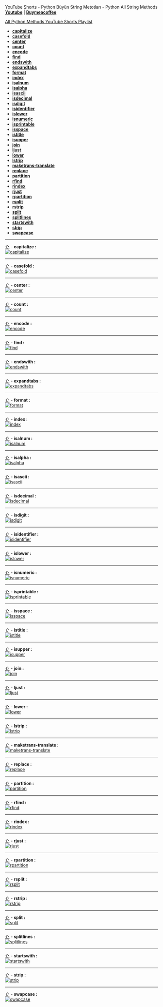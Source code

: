 YouTube Shorts - Python Büyün String Metotları - Python All String Methods **[Youtube](https://www.youtube.com/@umtsn)** | **[Buymeacoffee](https://www.buymeacoffee.com/umitsen)** 

[All Python Methods YouTube Shorts Playlist](https://www.youtube.com/playlist?list=PLWmM3tw4zswYp2ee_doiA-zb0AOD_vXms)

- <a href="#capitalize" id="toc-capitalize">**capitalize**</a>
- <a href="#casefold" id="toc-casefold">**casefold**</a>
- <a href="#center" id="toc-center">**center**</a>
- <a href="#count" id="toc-count">**count**</a>
- <a href="#encode" id="toc-encode">**encode**</a>
- <a href="#find" id="toc-find">**find**</a>
- <a href="#endswith" id="toc-endswith">**endswith**</a>
- <a href="#expandtabs" id="toc-expandtabs">**expandtabs**</a>
- <a href="#format" id="toc-format">**format**</a>
- <a href="#index" id="toc-index">**index**</a>
- <a href="#isalnum" id="toc-isalnum">**isalnum**</a>
- <a href="#isalpha" id="toc-isalpha">**isalpha**</a>
- <a href="#isascii" id="toc-isascii">**isascii**</a>
- <a href="#isdecimal" id="toc-isdecimal">**isdecimal**</a>
- <a href="#isdigit" id="toc-isdigit">**isdigit**</a>
- <a href="#isidentifier" id="toc-isidentifier">**isidentifier**</a>
- <a href="#islower" id="toc-islower">**islower**</a>
- <a href="#isnumeric" id="toc-isnumeric">**isnumeric**</a>
- <a href="#isprintable" id="toc-isprintable">**isprintable**</a>
- <a href="#isspace" id="toc-isspace">**isspace**</a>
- <a href="#istitle" id="toc-istitle">**istitle**</a>
- <a href="#isupper" id="toc-isupper">**isupper**</a>
- <a href="#join" id="toc-join">**join**</a>
- <a href="#ljust" id="toc-ljust">**ljust**</a>
- <a href="#lower" id="toc-lower">**lower**</a>
- <a href="#lstrip" id="toc-lstrip">**lstrip**</a>
- <a href="#maketrans-translate" id="toc-maketrans-translate">**maketrans-translate**</a>
- <a href="#replace" id="toc-replace">**replace**</a>
- <a href="#partition" id="toc-partition">**partition**</a>
- <a href="#rfind" id="toc-rfind">**rfind**</a>
- <a href="#rindex" id="toc-rindex">**rindex**</a>
- <a href="#rjust" id="toc-rjust">**rjust**</a>
- <a href="#rpartition" id="toc-rpartition">**rpartition**</a>
- <a href="#rsplit" id="toc-rsplit">**rsplit**</a>
- <a href="#rstrip" id="toc-rstrip">**rstrip**</a>
- <a href="#split" id="toc-split">**split**</a>
- <a href="#splitlines" id="toc-splitlines">**splitlines**</a>
- <a href="#startswith" id="toc-startswith">**startswith**</a>
- <a href="#strip" id="toc-strip">**strip**</a>
- <a href="#swapcase" id="toc-swapcase">**swapcase**</a>

---
<a href="#toc-capitalize"><span>&#8679;</span></a> - <span id = "capitalize">**capitalize :**</span><br>
[![capitalize](https://img.youtube.com/vi/g3JrPY3ogCw/0.jpg)](https://youtube.com/shorts/g3JrPY3ogCw "capitalize")
<br>

---
<a href="#toc-casefold"><span>&#8679;</span></a> - <span id = "casefold">**casefold :**</span><br>
[![casefold](https://img.youtube.com/vi/Q2HslIP03pk/0.jpg)](https://youtube.com/shorts/Q2HslIP03pk "casefold")
<br>

---
<a href="#toc-center"><span>&#8679;</span></a> - <span id = "center">**center :**</span><br>
[![center](https://img.youtube.com/vi/1fJgV2g4npU/0.jpg)](https://youtube.com/shorts/1fJgV2g4npU "center")
<br>

---
<a href="#toc-count"><span>&#8679;</span></a> - <span id = "count">**count :**</span><br>
[![count](https://img.youtube.com/vi/intW7LeBVLw/0.jpg)](https://youtube.com/shorts/intW7LeBVLw "count")
<br>

---
<a href="#toc-encode"><span>&#8679;</span></a> - <span id = "encode">**encode :**</span><br>
[![encode](https://img.youtube.com/vi/IgCqZhqUvaQ/0.jpg)](https://youtube.com/shorts/IgCqZhqUvaQ "encode")
<br>

---
<a href="#toc-find"><span>&#8679;</span></a> - <span id = "find">**find :**</span><br>
[![find](https://img.youtube.com/vi/RNMoIcRAUu4/0.jpg)](https://youtube.com/shorts/RNMoIcRAUu4 "find")
<br>

---
<a href="#toc-endswith"><span>&#8679;</span></a> - <span id = "endswith">**endswith :**</span><br>
[![endswith](https://img.youtube.com/vi/2dKG7jLtthE/0.jpg)](https://youtube.com/shorts/2dKG7jLtthE "endswith")
<br>

---
<a href="#toc-expandtabs"><span>&#8679;</span></a> - <span id = "expandtabs">**expandtabs :**</span><br>
[![expandtabs](https://img.youtube.com/vi/jAqfG2K-UpE/0.jpg)](https://youtube.com/shorts/jAqfG2K-UpE "expandtabs")
<br>

---
<a href="#toc-format"><span>&#8679;</span></a> - <span id = "format">**format :**</span><br>
[![format](https://img.youtube.com/vi/q6gPgi4BExg/0.jpg)](https://youtube.com/shorts/q6gPgi4BExg "format")
<br>

---
<a href="#toc-index"><span>&#8679;</span></a> - <span id = "index">**index :**</span><br>
[![index](https://img.youtube.com/vi/-k4f_dwbyGQ/0.jpg)](https://youtube.com/shorts/-k4f_dwbyGQ "index")
<br>

---
<a href="#toc-isalnum"><span>&#8679;</span></a> - <span id = "isalnum">**isalnum :**</span><br>
[![isalnum](https://img.youtube.com/vi/Qtc7J01EwMI/0.jpg)](https://youtube.com/shorts/Qtc7J01EwMI "isalnum")
<br>

---
<a href="#toc-isalpha"><span>&#8679;</span></a> - <span id = "isalpha">**isalpha :**</span><br>
[![isalpha](https://img.youtube.com/vi/bPQFNwlWRvg/0.jpg)](https://youtube.com/shorts/bPQFNwlWRvg "isalpha")
<br>

---
<a href="#toc-isascii"><span>&#8679;</span></a> - <span id = "isascii">**isascii :**</span><br>
[![isascii](https://img.youtube.com/vi/0O5FCm3FiTw/0.jpg)](https://youtube.com/shorts/0O5FCm3FiTw "isascii")
<br>

---
<a href="#toc-isdecimal"><span>&#8679;</span></a> - <span id = "isdecimal">**isdecimal :**</span><br>
[![isdecimal](https://img.youtube.com/vi/7SqyFEdcWKs/0.jpg)](https://youtube.com/shorts/7SqyFEdcWKs "isdecimal")
<br>

---
<a href="#toc-isdigit"><span>&#8679;</span></a> - <span id = "isdigit">**isdigit :**</span><br>
[![isdigit](https://img.youtube.com/vi/tbOOSu_I_TI/0.jpg)](https://youtube.com/shorts/tbOOSu_I_TI "isdigit")
<br>

---
<a href="#toc-isidentifier"><span>&#8679;</span></a> - <span id = "isidentifier">**isidentifier :**</span><br>
[![isidentifier](https://img.youtube.com/vi/yQbHjZAyjpw/0.jpg)](https://youtube.com/shorts/yQbHjZAyjpw "isidentifier")
<br>

---
<a href="#toc-islower"><span>&#8679;</span></a> - <span id = "islower">**islower :**</span><br>
[![islower](https://img.youtube.com/vi/gV053lQpmfs/0.jpg)](https://youtube.com/shorts/gV053lQpmfs "islower")
<br>

---
<a href="#toc-isnumeric"><span>&#8679;</span></a> - <span id = "isnumeric">**isnumeric :**</span><br>
[![isnumeric](https://img.youtube.com/vi/JkIDMlGsGrc/0.jpg)](https://youtube.com/shorts/JkIDMlGsGrc "isnumeric")
<br>

---
<a href="#toc-isprintable"><span>&#8679;</span></a> - <span id = "isprintable">**isprintable :**</span><br>
[![isprintable](https://img.youtube.com/vi/lsL0DpwwB0M/0.jpg)](https://youtube.com/shorts/lsL0DpwwB0M "isprintable")
<br>

---
<a href="#toc-isspace"><span>&#8679;</span></a> - <span id = "isspace">**isspace :**</span><br>
[![isspace](https://img.youtube.com/vi/9muj3MSpHjc/0.jpg)](https://youtube.com/shorts/9muj3MSpHjc "isspace")
<br>

---
<a href="#toc-istitle"><span>&#8679;</span></a> - <span id = "istitle">**istitle :**</span><br>
[![istitle](https://img.youtube.com/vi/q-8RstSK3fU/0.jpg)](https://youtube.com/shorts/q-8RstSK3fU "istitle")
<br>

---
<a href="#toc-isupper"><span>&#8679;</span></a> - <span id = "isupper">**isupper :**</span><br>
[![isupper](https://img.youtube.com/vi/9lKT1qOs4wY/0.jpg)](https://youtube.com/shorts/9lKT1qOs4wY "isupper")
<br>

---
<a href="#toc-join"><span>&#8679;</span></a> - <span id = "join">**join :**</span><br>
[![join](https://img.youtube.com/vi/0Rk4oeXDvCo/0.jpg)](https://youtube.com/shorts/0Rk4oeXDvCo "join")
<br>

---
<a href="#toc-ljust"><span>&#8679;</span></a> - <span id = "ljust">**ljust :**</span><br>
[![ljust](https://img.youtube.com/vi/o8fnIx3Vr9A/0.jpg)](https://youtube.com/shorts/o8fnIx3Vr9A "ljust")
<br>

---
<a href="#toc-lower"><span>&#8679;</span></a> - <span id = "lower">**lower :**</span><br>
[![lower](https://img.youtube.com/vi/xolCoYpGtaY/0.jpg)](https://youtube.com/shorts/xolCoYpGtaY "lower")
<br>

---
<a href="#toc-lstrip"><span>&#8679;</span></a> - <span id = "lstrip">**lstrip :**</span><br>
[![lstrip](https://img.youtube.com/vi/1-OkTVa-MpI/0.jpg)](https://youtube.com/shorts/1-OkTVa-MpI "lstrip")
<br>

---
<a href="#toc-maketrans-translate"><span>&#8679;</span></a> - <span id = "maketrans-translate">**maketrans-translate :**</span><br>
[![maketrans-translate](https://img.youtube.com/vi/uHsb4Cl7x-U/0.jpg)](https://youtube.com/shorts/uHsb4Cl7x-U "maketrans-translate")
<br>

---
<a href="#toc-replace"><span>&#8679;</span></a> - <span id = "replace">**replace :**</span><br>
[![replace](https://img.youtube.com/vi/xZ8_f_0RYg4/0.jpg)](https://youtube.com/shorts/xZ8_f_0RYg4 "replace")
<br>

---
<a href="#toc-partition"><span>&#8679;</span></a> - <span id = "partition">**partition :**</span><br>
[![partition](https://img.youtube.com/vi/xjPiRYaxopg/0.jpg)](https://youtube.com/shorts/xjPiRYaxopg "partition")
<br>

---
<a href="#toc-rfind"><span>&#8679;</span></a> - <span id = "rfind">**rfind :**</span><br>
[![rfind](https://img.youtube.com/vi/T2X7H4xk9cY/0.jpg)](https://youtube.com/shorts/T2X7H4xk9cY "rfind")
<br>

---
<a href="#toc-rindex"><span>&#8679;</span></a> - <span id = "rindex">**rindex :**</span><br>
[![rindex](https://img.youtube.com/vi/p7q974kGe20/0.jpg)](https://youtube.com/shorts/p7q974kGe20 "rindex")
<br>

---
<a href="#toc-rjust"><span>&#8679;</span></a> - <span id = "rjust">**rjust :**</span><br>
[![rjust](https://img.youtube.com/vi/EpSie-CaGno/0.jpg)](https://youtube.com/shorts/EpSie-CaGno "rjust")
<br>

---
<a href="#toc-rpartition"><span>&#8679;</span></a> - <span id = "rpartition">**rpartition :**</span><br>
[![rpartition](https://img.youtube.com/vi/tghTCwsNu6w/0.jpg)](https://youtube.com/shorts/tghTCwsNu6w "rpartition")
<br>

---
<a href="#toc-rsplit"><span>&#8679;</span></a> - <span id = "rsplit">**rsplit :**</span><br>
[![rsplit](https://img.youtube.com/vi/FejTINNwpVk/0.jpg)](https://youtube.com/shorts/FejTINNwpVk "rsplit")
<br>

---
<a href="#toc-rstrip"><span>&#8679;</span></a> - <span id = "rstrip">**rstrip :**</span><br>
[![rstrip](https://img.youtube.com/vi/czKJ2TJqhGg/0.jpg)](https://youtube.com/shorts/czKJ2TJqhGg "rstrip")
<br>

---
<a href="#toc-split"><span>&#8679;</span></a> - <span id = "split">**split :**</span><br>
[![split](https://img.youtube.com/vi/pbx3kzqplx0/0.jpg)](https://youtube.com/shorts/pbx3kzqplx0 "split")
<br>

---
<a href="#toc-splitlines"><span>&#8679;</span></a> - <span id = "splitlines">**splitlines :**</span><br>
[![splitlines](https://img.youtube.com/vi/qWjlhEIknB4/0.jpg)](https://youtube.com/shorts/qWjlhEIknB4 "splitlines")
<br>

---
<a href="#toc-startswith"><span>&#8679;</span></a> - <span id = "startswith">**startswith :**</span><br>
[![startswith](https://img.youtube.com/vi/6tR3RDENYYI/0.jpg)](https://youtube.com/shorts/6tR3RDENYYI "startswith")
<br>

---
<a href="#toc-strip"><span>&#8679;</span></a> - <span id = "strip">**strip :**</span><br>
[![strip](https://img.youtube.com/vi/dYF0XjR9yf8/0.jpg)](https://youtube.com/shorts/dYF0XjR9yf8 "strip")
<br>

---
<a href="#toc-swapcase"><span>&#8679;</span></a> - <span id = "swapcase">**swapcase :**</span><br>
[![swapcase](https://img.youtube.com/vi/Fc27Nu45WaA/0.jpg)](https://youtube.com/shorts/Fc27Nu45WaA "swapcase")
<br>



